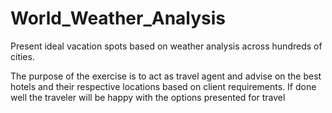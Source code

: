 # World_Weather_Analysis
Present ideal vacation spots based on weather analysis across hundreds of cities.

The purpose of the exercise is to act as travel agent and advise on the best hotels and their respective locations based on client requirements. 
If done well the traveler will be happy with the options presented for travel 


